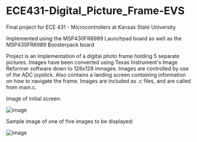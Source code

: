 # ECE431-Digital_Picture_Frame-EVS
Final project for ECE 431 - Microcontrollers at Kansas State University

Implemented using the MSP430FR6989 Launchpad board as well as the MSP430FR6989 Boosterpack board

Project is an implementation of a digital photo frame holding 5 separate pictures. Images have been converted using Texas Instrument's Image Reformer software down to 128x128 imnages. Images are controlled by use of the ADC joystick.
Also contains a landing screen containing information on how to navigate the frame. Images are included as .c files, and are called from main.c.

Image of initial screen:

![image](https://github.com/eavansch/ECE431-Digital_Picture_Frame-EVS/assets/89333755/7e37e050-084c-4cfd-81a3-c136edcc948f)

Sample image of one of five images to be displayed:

![image](https://github.com/eavansch/ECE431-Digital_Picture_Frame-EVS/assets/89333755/5e3b1bee-91bd-4a76-b8ee-3623e3373b9b)
